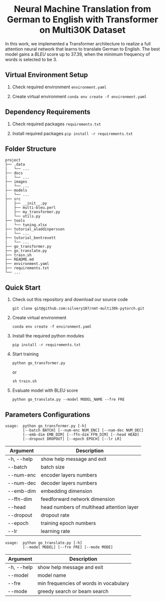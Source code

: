 # <center>Neural Machine Translation from German to English with Transformer on Multi30K Dataset</center>
 In this work, we implemented a Transformer architecture to realize a full attention neural network that learns to translate German to English. The best model gains a *BLEU* score up to $37.39$, when the minimum frequency of words is selected to be 3.

## Virtual Environment Setup
1. Check required environment
   `environment.yaml`

2. Create virtual environment
   `conda env create -f environment.yaml`

## Dependency Requirements 
1. Check required packages
`requirements.txt`

2. Install required packages
`pip install -r requirements.txt`
## Folder Structure
```
project
├── .data
|   └── ...
├── docs
|   └── ...
├── images
|   └── ...
├── models
|   └── ...
├── src
│   ├── __init__.py
│   ├── multi-bleu.perl
│   ├── my_transformer.py
│   └── utils.py
├── tools
|   └── tuning.xlsx
├── tutorial_aladdinpersson
|   └── ...
├── tutorial_bentrevett
|   └── ...
├── go_transformer.py
├── go_translate.py
├── trasn.sh
├── README.md
├── environment.yaml
├── requirements.txt
└── ...
```
## Quick Start
1. Check out this repository and download our source code

    `git clone git@github.com:silvery107/nmt-multi30k-pytorch.git`

2. Create virtual environment

    `conda env create -f environment.yaml`

3. Install the required python modules

    `pip install -r requirements.txt`

4. Start training

    `python go_transformer.py`

    or

    `sh train.sh`
5. Evaluate model with BLEU score

    `python go_translate.py --model MODEL_NAME --fre FRE`

## Parameters Configurations
```
usage:  python go_transformer.py [-h]
        [--batch BATCH] [--num-enc NUM_ENC] [--num-dec NUM_DEC] 
        [--emb-dim EMB_DIM] [--ffn-dim FFN_DIM] [--head HEAD]
        [--dropout DROPOUT] [--epoch EPOCH] [--lr LR] 
```

| Argument | Description |
|-|-|
|-h, --help|show help message and exit|
| --batch | batch size |
| --num-enc | encoder layers numbers |
| --num-dec | decoder layers numbers |
| --emb-dim | embedding dimension |
| --ffn-dim | feedforward network dimension |
| --head | head numbers of multihead attention layer |
| --dropout | dropout rate |
| --epoch | training epoch numbers |
| --lr | learning rate |

```
usage:  python go_translate.py [-h]
        [--model MODEL] [--fre FRE] [--mode MODE] 
```

| Argument | Description |
|-|-|
|-h, --help|show help message and exit|
| --model | model name |
| --fre | min frequencies of words in vocabulary |
| --mode | greedy search or beam search |